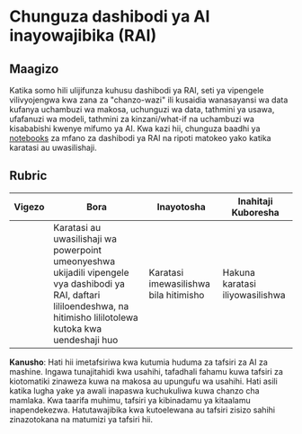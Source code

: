 # Chunguza dashibodi ya AI inayowajibika (RAI)

## Maagizo

Katika somo hili ulijifunza kuhusu dashibodi ya RAI, seti ya vipengele vilivyojengwa kwa zana za "chanzo-wazi" ili kusaidia wanasayansi wa data kufanya uchambuzi wa makosa, uchunguzi wa data, tathmini ya usawa, ufafanuzi wa modeli, tathmini za kinzani/what-if na uchambuzi wa kisababishi kwenye mifumo ya AI. Kwa kazi hii, chunguza baadhi ya [notebooks](https://github.com/Azure/RAI-vNext-Preview/tree/main/examples/notebooks) za mfano za dashibodi ya RAI na ripoti matokeo yako katika karatasi au uwasilishaji.

## Rubric

| Vigezo | Bora | Inayotosha | Inahitaji Kuboresha |
| ------- | --------- | -------- | ----------------- |
|         | Karatasi au uwasilishaji wa powerpoint umeonyeshwa ukijadili vipengele vya dashibodi ya RAI, daftari lililoendeshwa, na hitimisho lililotolewa kutoka kwa uendeshaji huo | Karatasi imewasilishwa bila hitimisho | Hakuna karatasi iliyowasilishwa |

**Kanusho**: 
Hati hii imetafsiriwa kwa kutumia huduma za tafsiri za AI za mashine. Ingawa tunajitahidi kwa usahihi, tafadhali fahamu kuwa tafsiri za kiotomatiki zinaweza kuwa na makosa au upungufu wa usahihi. Hati asili katika lugha yake ya awali inapaswa kuchukuliwa kuwa chanzo cha mamlaka. Kwa taarifa muhimu, tafsiri ya kibinadamu ya kitaalamu inapendekezwa. Hatutawajibika kwa kutoelewana au tafsiri zisizo sahihi zinazotokana na matumizi ya tafsiri hii.